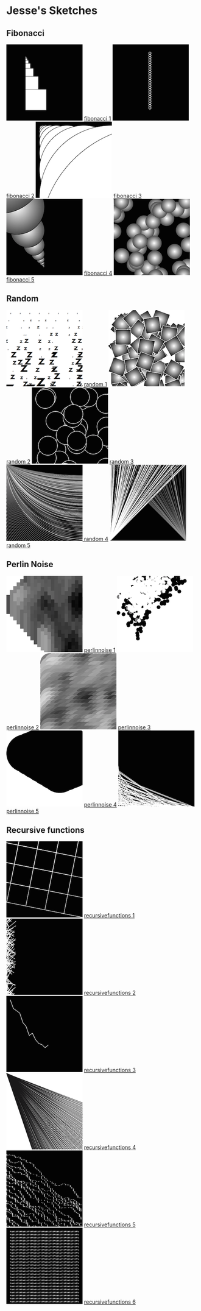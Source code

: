 # Jesse's Sketches

##  Fibonacci

![](Jesse/fibonacci/fib1.png)
[fibonacci 1](Jesse/fibonacci/fib1.pv)
![](Jesse/fibonacci/fib2.png)
[fibonacci 2](Jesse/fibonacci/fib2.pv)
![](Jesse/fibonacci/fib3.png)
[fibonacci 3](Jesse/fibonacci/fib3.pv)
![](Jesse/fibonacci/fib4.png)
[fibonacci 4](Jesse/fibonacci/fib4.pv)
![](Jesse/fibonacci/fib5.png)
[fibonacci 5](Jesse/fibonacci/fib5.pv)


##  Random

![](Jesse/random/random1.png)
[random 1](Jesse/random/random1.pv)
![](Jesse/random/random2.png)
[random 2](Jesse/random/random2.pv)
![](Jesse/random/random3.png)
[random 3](Jesse/random/random3.pv)
![](Jesse/random/random4.png)[
random 4](Jesse/random/random4.pv)
![](Jesse/random/random5.png)
[random 5](Jesse/random/random5.pv)


##  Perlin Noise


![](Jesse/perlinnoise/perlinnoise1.png)
[perlinnoise 1](Jesse/perlinnoise/perlinnoise1.pv)
![](Jesse/perlinnoise/perlinnoise2.png)
[perlinnoise 2](Jesse/perlinnoise/perlinnoise2.pv)
![](Jesse/perlinnoise/perlinnoise3.png)
[perlinnoise 3](Jesse/perlinnoise/perlinnoise3.pv)
![](Jesse/perlinnoise/perlinnoise4.png)
[perlinnoise 4](Jesse/perlinnoise/perlinnoise4.pv)
![](Jesse/perlinnoise/perlinnoise5.png)
[perlinnoise 5](Jesse/perlinnoise/perlinnoise5.pv)



##  Recursive functions
                        
![](Jesse/recursivefunctions/function1.png)
[recursivefunctions 1](Jesse/recursivefunctions/function1.pv)
![](Jesse/recursivefunctions/function2.png)
[recursivefunctions 2](Jesse/recursivefunctions/function2.pv)
![](Jesse/recursivefunctions/function3.png)
[recursivefunctions 3](Jesse/recursivefunctions/function3.pv)
![](Jesse/recursivefunctions/function4.png)
[recursivefunctions 4](Jesse/recursivefunctions/function4.pv)
![](Jesse/recursivefunctions/function5.png)
[recursivefunctions 5](Jesse/recursivefunctions/function5.pv)
![](Jesse/recursivefunctions/function6.png)
[recursivefunctions 6](Jesse/recursivefunctions/function6.pv)